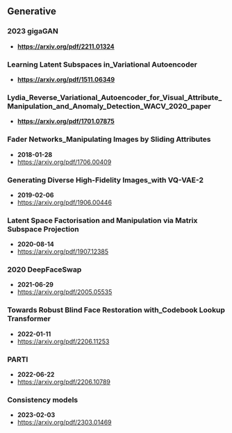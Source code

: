## Generative


### 2023 gigaGAN
- **https://arxiv.org/pdf/2211.01324**
### Learning Latent Subspaces in_Variational Autoencoder
- **https://arxiv.org/pdf/1511.06349**
### Lydia_Reverse_Variational_Autoencoder_for_Visual_Attribute_Manipulation_and_Anomaly_Detection_WACV_2020_paper
- **https://arxiv.org/pdf/1701.07875**
### Fader Networks_Manipulating Images by Sliding Attributes
- **2018-01-28**
- https://arxiv.org/pdf/1706.00409
### Generating Diverse High-Fidelity Images_with VQ-VAE-2
- **2019-02-06**
- https://arxiv.org/pdf/1906.00446
### Latent Space Factorisation and Manipulation via Matrix Subspace Projection
- **2020-08-14**
- https://arxiv.org/pdf/1907.12385
### 2020 DeepFaceSwap
- **2021-06-29**
- https://arxiv.org/pdf/2005.05535
### Towards Robust Blind Face Restoration with_Codebook Lookup Transformer
- **2022-01-11**
- https://arxiv.org/pdf/2206.11253
### PARTI
- **2022-06-22**
- https://arxiv.org/pdf/2206.10789
### Consistency models
- **2023-02-03**
- https://arxiv.org/pdf/2303.01469